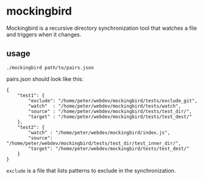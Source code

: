 mockingbird
===========

Mockingbird is a recursive directory synchronization tool that watches a file and triggers when it changes.
## usage

```
./mockingbird path/to/pairs.json
```

pairs.json should look like this:

```
{
    "test1": {
        "exclude": "/home/peter/webdev/mockingbird/tests/exclude_git",
        "watch"  : "/home/peter/webdev/mockingbird/tests/watch",
        "source" : "/home/peter/webdev/mockingbird/tests/test_dir/",
        "target" : "/home/peter/webdev/mockingbird/tests/test_dest/"
    },
    "test2": {
        "watch" : "/home/peter/webdev/mockingbird/index.js",
        "source": "/home/peter/webdev/mockingbird/tests/test_dir/test_inner_dir/",
        "target": "/home/peter/webdev/mockingbird/tests/test_dest/"
    }
}
```

```exclude``` is a file that lists patterns to exclude in the synchronization.